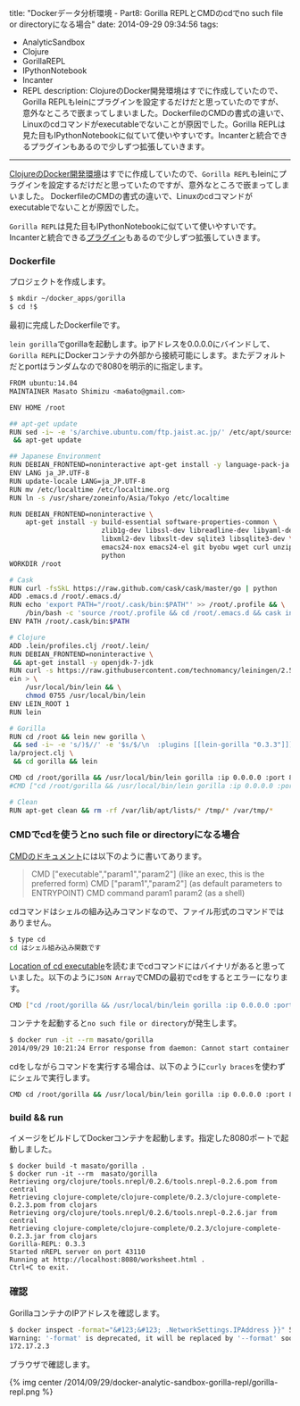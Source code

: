 title: "Dockerデータ分析環境 - Part8: Gorilla REPLとCMDのcdでno such file or directoryになる場合"
date: 2014-09-29 09:34:56
tags:
 - AnalyticSandbox
 - Clojure
 - GorillaREPL
 - IPythonNotebook
 - Incanter
 - REPL
description: ClojureのDocker開発環境はすでに作成していたので、Gorilla REPLもleinにプラグインを設定するだけだと思っていたのですが、意外なところで嵌まってしまいました。DockerfileのCMDの書式の違いで、Linuxのcdコマンドがexecutableでないことが原因でした。Gorilla REPLは見た目もIPythonNotebookに似ていて使いやすいです。Incanterと統合できるプラグインもあるので少しずつ拡張していきます。
---

[ClojureのDocker開発環境](/2014/09/20/docker-devenv-emacs24-clojure/)はすでに作成していたので、`Gorilla REPL`もleinにプラグインを設定するだけだと思っていたのですが、意外なところで嵌まってしまいました。
DockerfileのCMDの書式の違いで、Linuxのcdコマンドがexecutableでないことが原因でした。

`Gorilla REPL`は見た目もIPythonNotebookに似ていて使いやすいです。Incanterと統合できる[プラグイン](https://github.com/JonyEpsilon/incanter-gorilla)もあるので少しずつ拡張していきます。

<!-- more -->

### Dockerfile

プロジェクトを作成します。

``` bash
$ mkdir ~/docker_apps/gorilla
$ cd !$
```

最初に完成したDockerfileです。

`lein gorilla`でgorillaを起動します。ipアドレスを0.0.0.0にバインドして、`Gorilla REPL`にDockerコンテナの外部から接続可能にします。またデフォルトだとportはランダムなので8080を明示的に指定します。

``` bash
FROM ubuntu:14.04
MAINTAINER Masato Shimizu <ma6ato@gmail.com>

ENV HOME /root

## apt-get update
RUN sed -i~ -e 's/archive.ubuntu.com/ftp.jaist.ac.jp/' /etc/apt/sources.list \
 && apt-get update

## Japanese Environment
RUN DEBIAN_FRONTEND=noninteractive apt-get install -y language-pack-ja
ENV LANG ja_JP.UTF-8
RUN update-locale LANG=ja_JP.UTF-8
RUN mv /etc/localtime /etc/localtime.org
RUN ln -s /usr/share/zoneinfo/Asia/Tokyo /etc/localtime

RUN DEBIAN_FRONTEND=noninteractive \
    apt-get install -y build-essential software-properties-common \
                       zlib1g-dev libssl-dev libreadline-dev libyaml-dev \
                       libxml2-dev libxslt-dev sqlite3 libsqlite3-dev \
                       emacs24-nox emacs24-el git byobu wget curl unzip tree\
                       python
WORKDIR /root

# Cask
RUN curl -fsSkL https://raw.github.com/cask/cask/master/go | python
ADD .emacs.d /root/.emacs.d/
RUN echo 'export PATH="/root/.cask/bin:$PATH"' >> /root/.profile && \
    /bin/bash -c 'source /root/.profile && cd /root/.emacs.d && cask install'
ENV PATH /root/.cask/bin:$PATH

# Clojure
ADD .lein/profiles.clj /root/.lein/
RUN DEBIAN_FRONTEND=noninteractive \
 && apt-get install -y openjdk-7-jdk
RUN curl -s https://raw.githubusercontent.com/technomancy/leiningen/2.5.0/bin/l\
ein > \
    /usr/local/bin/lein && \
    chmod 0755 /usr/local/bin/lein
ENV LEIN_ROOT 1
RUN lein

# Gorilla
RUN cd /root && lein new gorilla \
 && sed -i~ -e 's/)$//' -e '$s/$/\n  :plugins [[lein-gorilla "0.3.3"]])/' goril\
la/project.clj \
 && cd gorilla && lein

CMD cd /root/gorilla && /usr/local/bin/lein gorilla :ip 0.0.0.0 :port 8080
#CMD ["cd /root/gorilla && /usr/local/bin/lein gorilla :ip 0.0.0.0 :port 8080"]

# Clean
RUN apt-get clean && rm -rf /var/lib/apt/lists/* /tmp/* /var/tmp/*
```

### CMDでcdを使うとno such file or directoryになる場合

[CMDのドキュメント](https://docs.docker.com/reference/builder/#cmd)には以下のように書いてあります。

> CMD ["executable","param1","param2"] (like an exec, this is the preferred form)
CMD ["param1","param2"] (as default parameters to ENTRYPOINT)
CMD command param1 param2 (as a shell)

cdコマンドはシェルの組み込みコマンドなので、ファイル形式のコマンドではありません。

``` bash
$ type cd
cd はシェル組み込み関数です
```

[Location of cd executable](http://stackoverflow.com/questions/3741148/location-of-cd-executable)を読むまでcdコマンドにはバイナリがあると思っていました。以下のように`JSON Array`でCMDの最初でcdをするとエラーになります。

``` bash
CMD ["cd /root/gorilla && /usr/local/bin/lein gorilla :ip 0.0.0.0 :port 8080"]
```

コンテナを起動すると`no such file or directory`が発生します。

``` bash
$ docker run -it --rm masato/gorilla
2014/09/29 10:21:24 Error response from daemon: Cannot start container 49b251c65546b2e83aa0cf2a9df1dce52c99c8b5a2a33f2edcbfb0c590a6b387: exec: "cd /root/gorilla && /usr/local/bin/lein gorilla :ip 0.0.0.0 :port 8080": stat cd /root/gorilla && /usr/local/bin/lein gorilla :ip 0.0.0.0 :port 8080: no such file or directory
```

cdをしながらコマンドを実行する場合は、以下のように`curly braces`を使わずにシェルで実行します。

``` bash
CMD cd /root/gorilla && /usr/local/bin/lein gorilla :ip 0.0.0.0 :port 8080
```

### build && run

イメージをビルドしてDockerコンテナを起動します。指定した8080ポートで起動しました。

```
$ docker build -t masato/gorilla .
$ docker run -it --rm  masato/gorilla
Retrieving org/clojure/tools.nrepl/0.2.6/tools.nrepl-0.2.6.pom from central
Retrieving clojure-complete/clojure-complete/0.2.3/clojure-complete-0.2.3.pom from clojars
Retrieving org/clojure/tools.nrepl/0.2.6/tools.nrepl-0.2.6.jar from central
Retrieving clojure-complete/clojure-complete/0.2.3/clojure-complete-0.2.3.jar from clojars
Gorilla-REPL: 0.3.3
Started nREPL server on port 43110
Running at http://localhost:8080/worksheet.html .
Ctrl+C to exit.
```

### 確認

GorillaコンテナのIPアドレスを確認します。

``` bash
$ docker inspect -format="&#123;&#123; .NetworkSettings.IPAddress }}" 5bc5a5a76a30
Warning: '-format' is deprecated, it will be replaced by '--format' soon. See usage.
172.17.2.3
```

ブラウザで確認します。

{% img center /2014/09/29/docker-analytic-sandbox-gorilla-repl/gorilla-repl.png %}



